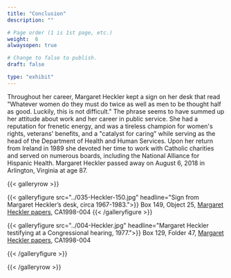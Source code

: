 ```yaml
---
title: "Conclusion"
description: ""

# Page order (1 is 1st page, etc.)
weight:  6
alwaysopen: true

# Change to false to publish.
draft: false

type: "exhibit"
---
```




Throughout her career, Margaret Heckler kept a sign on her desk that read "Whatever women do they must do twice as well as men to be thought half as good. Luckily, this is not difficult." The phrase seems to have summed up her attitude about work and her career in public service. She had a reputation for frenetic energy, and was a tireless champion for women's rights, veterans' benefits, and a "catalyst for caring" while serving as the head of the Department of Health and Human Services. Upon her return from Ireland in 1989 she devoted her time to work with Catholic charities and served on numerous boards, including the National Alliance for Hispanic Health. Margaret Heckler passed away on August 6, 2018 in Arlington, Virginia at age 87.



{{< galleryrow >}}

{{< galleryfigure src="../035-Heckler-150.jpg"
           headline="Sign from Margaret Heckler’s desk, circa 1967-1983.">}} Box 149, Object 25, [Margaret Heckler papers,](https://bc-primo.hosted.exlibrisgroup.com/permalink/f/l6ucgu/ALMA-BC21361016800001021) CA1998-004
{{< /galleryfigure >}}

{{< galleryfigure src="../004-Heckler.jpg"
           headline="Margaret Heckler testifying at a Congressional hearing, 1977.">}} Box 129, Folder 47, [Margaret Heckler papers,](https://bc-primo.hosted.exlibrisgroup.com/permalink/f/l6ucgu/ALMA-BC21361016800001021) CA1998-004

{{< /galleryfigure >}}

{{< /galleryrow >}}

